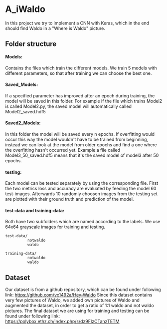 # A_iWaldo

In this project we try to implement a CNN with Keras, which in the end should find Waldo in a "Where is Waldo" picture.

## Folder structure

#### Models:

Contains the files which train the different models. We train 5 models with different parameters, so that after training
we can choose the best one.

#### Saved_Models:

If a specified parameter has improved after an epoch during training, the model will be saved in this folder.
For example if the file which trains Model2 is called Model2.py, the saved model will automatically called Model2_saved.hdf5

#### Saved2_Models:

In this folder the model will be saved every n epochs. If overfitting would occur this way the model wouldn't have to be trained
from beginning, instead we can look at the model from older epochs and find a one where the overfitting hasn't occurred yet.
Example:a file called Model3_50_saved.hdf5 means that it's the saved model of model3 after 50 epochs.

#### testing:

Each model can be tested separately by using the corresponding file.
First the two metrics loss and accuracy are evaluated by feeding the model 60 test-images.
Afterwards 10 randomly choosen images from the testing set are plotted with their ground truth and prediction of the model.

#### test-data and training-data:

Both have two subfolders which are named according to the labels.
We use 64x64 grayscale images for training and testing.

```
test-data/
          notwaldo
          waldo
          
training-data/
          notwaldo
          waldo
```

## Dataset

Our dataset is from a github repository,
which can be found under following link:
https://github.com/vc1492a/Hey-Waldo
Since this dataset contains very few pictures of Waldo,
we added own pictures of Waldo and augmented the dataset,
in order to get a ratio of 1:1 waldo and not waldo pictures.
The final dataset we are using for training and testing can be found under following link:
https://polybox.ethz.ch/index.php/s/dz9FIzCTanzTETM
